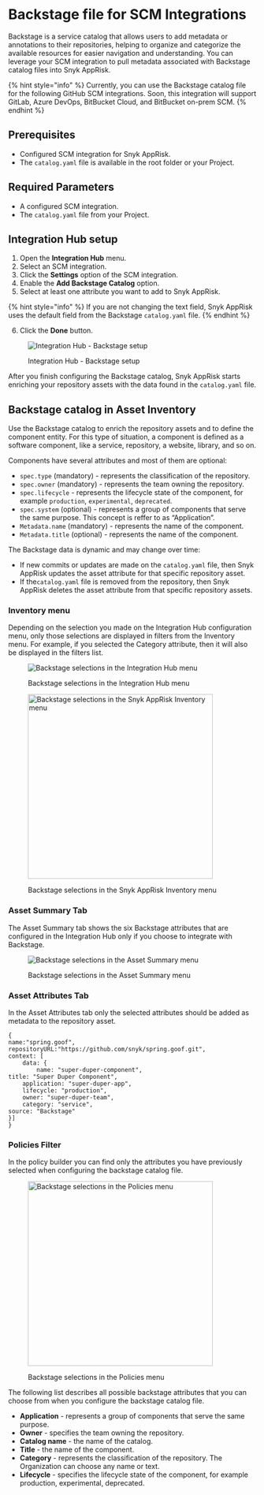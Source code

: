 # Backstage file for SCM Integrations

Backstage is a service catalog that allows users to add metadata or annotations to their repositories, helping to organize and categorize the available resources for easier navigation and understanding. You can leverage your SCM integration to pull metadata associated with Backstage catalog files into Snyk AppRisk.

{% hint style="info" %}
Currently, you can use the Backstage catalog file for the following GitHub SCM integrations. Soon, this integration will support GitLab, Azure DevOps, BitBucket Cloud, and BitBucket on-prem SCM.
{% endhint %}

## Prerequisites

* Configured SCM integration for Snyk AppRisk.
* The `catalog.yaml` file is available in the root folder or your Project.&#x20;

## Required Parameters

* A configured SCM integration.&#x20;
* The `catalog.yaml` file from your Project.

## Integration Hub setup

1. Open the **Integration Hub** menu.&#x20;
2. Select an SCM integration.&#x20;
3. Click the **Settings** option of the SCM integration.&#x20;
4. Enable the **Add Backstage Catalog** option.
5. Select at least one attribute you want to add to Snyk AppRisk.

{% hint style="info" %}
If you are not changing the text field, Snyk AppRisk uses the default field from the Backstage `catalog.yaml` file.
{% endhint %}

6. Click the **Done** button.

<figure><img src="../../../.gitbook/assets/image (364).png" alt="Integration Hub - Backstage setup"><figcaption><p>Integration Hub - Backstage setup</p></figcaption></figure>

After you finish configuring the Backstage catalog, Snyk AppRisk starts enriching your repository assets with the data found in the `catalog.yaml` file.

## Backstage catalog in Asset Inventory

Use the Backstage catalog to enrich the repository assets and to define the component entity. For this type of situation, a component is defined as a software component, like a service, repository, a website, library, and so on.&#x20;

Components have several attributes and most of them are optional:

* `spec.type` (mandatory) - represents the classification of the repository.&#x20;
* `spec.owner` (mandatory) - represents the team owning the repository.
* `spec.lifecycle` - represents the lifecycle state of the component, for example `production`, `experimental`, `deprecated`.
* `spec.system` (optional) - represents a group of components that serve the same purpose. This concept is reffer to as “Application”.
* `Metadata.name` (mandatory) - represents the name of the component.
* `Metadata.title` (optional) - represents the name of the component.

The Backstage data is dynamic and may change over time:

* If new commits or updates are made on the `catalog.yaml` file, then Snyk AppRisk updates the asset attribute for that specific repository asset.
* If the`catalog.yaml` file is removed from the repository, then Snyk AppRisk deletes the asset attribute from that specific repository assets.

### Inventory menu

Depending on the selection you made on the Integration Hub configuration menu, only those selections are displayed in filters from the Inventory menu. For example, if you selected the Category attribute, then it will also be displayed in the filters list.

<figure><img src="../../../.gitbook/assets/image (365).png" alt="Backstage selections in the Integration Hub menu"><figcaption><p>Backstage selections in the Integration Hub menu</p></figcaption></figure>

<figure><img src="../../../.gitbook/assets/image (367).png" alt="Backstage selections in the Snyk AppRisk Inventory menu" width="375"><figcaption><p>Backstage selections in the Snyk AppRisk Inventory menu</p></figcaption></figure>

### Asset Summary Tab

The Asset Summary tab shows the six Backstage attributes that are configured in the Integration Hub only if you choose to integrate with Backstage.

<figure><img src="../../../.gitbook/assets/image (368).png" alt="Backstage selections in the Asset Summary menu"><figcaption><p>Backstage selections in the Asset Summary menu</p></figcaption></figure>

### Asset Attributes Tab

In the Asset Attributes tab only the selected attributes should be added as metadata to the repository asset.

```
{
name:"spring.goof",
repositoryURL:"https://github.com/snyk/spring.goof.git",
context: [
	data: {
		name: "super-duper-component",
title: "Super Duper Component",
	application: "super-duper-app",
	lifecycle: "production",
	owner: "super-duper-team",
	category: "service",
source: "Backstage"
}]
}
```

### Policies Filter

In the policy builder you can find only the attributes you have previously selected when configuring the backstage catalog file.&#x20;

<figure><img src="../../../.gitbook/assets/image (369).png" alt="Backstage selections in the Policies menu" width="375"><figcaption><p>Backstage selections in the Policies menu</p></figcaption></figure>

The following list describes all possible backstage attributes that you can choose from when you configure the backstage catalog file.&#x20;

* **Application** - represents a group of components that serve the same purpose.&#x20;
* **Owner** - specifies the team owning the repository.
* **Catalog name** - the name of the catalog.
* **Title** - the name of the component.
* **Category** - represents the classification of the repository. The Organization can choose any name or text.
* **Lifecycle** - specifies the lifecycle state of the component, for example production, experimental, deprecated.
